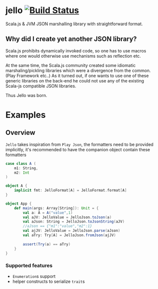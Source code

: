# jello [![Build Status](https://travis-ci.org/uniformlyrandom/jello.png)](https://travis-ci.org/uniformlyrandom/jello)

Scala.js & JVM JSON marshalling library with straightforward format.

## Why did I create yet another JSON library?

Scala.js prohibits dynamically invoked code, so one has to use macros where one would otherwise use mechanisms such as reflection etc.

At the same time, the Scala.js community created some idiomatic marshaling/pickling libraries which were a divergence from the common. (Play Framework etc..) 
As it turned out, if one wants to use one of these generic libraries on the back-end he could not use any of the existing Scala-js compatible JSON libraries.

Thus Jello was born.

# Examples

## Overview

`Jello` takes inspiration from `Play Json`, the formatters need to be provided implicitly, it's recommended to have the companion object contain these formatters
 
```scala
case class A (
    m1: String,
    m2: Int
)

object A {
    implicit fmt: JelloFormat[A] = JelloFormat.format[A]
}

object App {
    def main(args: Array[String]): Unit = {
        val a: A = A("value",1)
        val aJV: JelloValue = JelloJson.toJson(a)
        val aJson: String = JelloJson.toJsonString(aJV)
        //aJson == {"m1":"value","m2":1}
        val ajJV: JelloValue = JelloJson.parse(aJson)
        val aTry: Try[A] = JelloJson.fromJson(ajJV)
        
        assert(Try(a) == aTry)
    }
}
```

### Supported features

 * `Enumeration`s support
 * helper constructs to serialize `trait`s
  